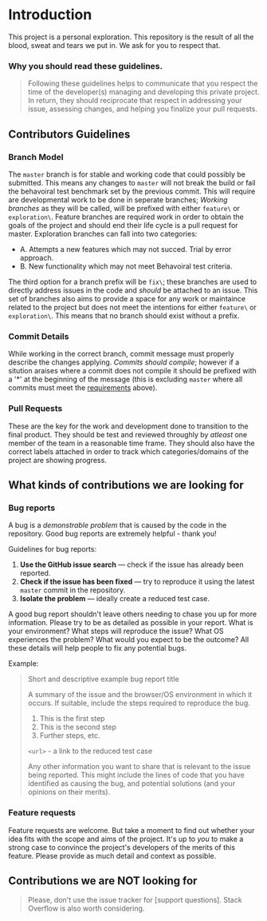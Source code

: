 # Introduction
This project is a personal exploration. This repository is the result of all the blood, sweat and tears we put in. We ask for you to respect that.

### Why you should read these guidelines.
>Following these guidelines helps to communicate that you respect the time of the developer(s) managing and developing this private project. In return, they should reciprocate that respect in addressing your issue, assessing changes, and helping you finalize your pull requests.

## Contributors Guidelines

### Branch Model
The `master` branch is for stable and working code that could possibly be submitted. This means any changes to `master` will not break the build or fail the behavoiral test benchmark set by the previous commit. This will require are developmental work to be done in seperate branches; *Working branches* as they will be called, will be prefixed with either `feature\` or `exploration\`. Feature branches are required work in order to obtain the goals of the project and should end their life cycle is a pull request for master. Exploration branches can fall into two categories:

- A. Attempts a new features which may not succed. Trial by error approach.
- B. New functionality which may not meet Behavoiral test criteria.

The third option for a branch prefix will be `fix\`; these branches are used to directly address issues in the code and *should* be attached to an issue. This set of branches also aims to provide a space for any work or maintaince related to the project but does not meet the intentions for either `feature\` or `exploration\`. This means that no branch should exist without a prefix.

### Commit Details
While working in the correct branch, commit message must properly describe the changes applying. *Commits should compile*; however if a sitution araises where a commit does not compile it should be prefixed with a '\*' at the beginning of the message (this is excluding `master` where all commits must meet the [requirements](#Branch-Model-and-Commit-Details) above).

### Pull Requests

These are the key for the work and development done to transition to the final product. They should be test and reviewed throughly by *atleast* one member of the team in a reasonable time frame. They should also have the correct labels attached in order to track which categories/domains of the project are showing progress.

## What kinds of contributions we are looking for

### Bug reports
A bug is a _demonstrable problem_ that is caused by the code in the repository.
Good bug reports are extremely helpful - thank you!

Guidelines for bug reports:
1. **Use the GitHub issue search** &mdash; check if the issue has already been
   reported.
2. **Check if the issue has been fixed** &mdash; try to reproduce it using the
   latest `master` commit in the repository.
3. **Isolate the problem** &mdash; ideally create a reduced test case.

A good bug report shouldn't leave others needing to chase you up for more
information. Please try to be as detailed as possible in your report. What is
your environment? What steps will reproduce the issue? What OS experiences the
problem? What would you expect to be the outcome? All these details will help
people to fix any potential bugs.

Example:

> Short and descriptive example bug report title
>
> A summary of the issue and the browser/OS environment in which it occurs. If
> suitable, include the steps required to reproduce the bug.
>
> 1. This is the first step
> 2. This is the second step
> 3. Further steps, etc.
>
> `<url>` - a link to the reduced test case
>
> Any other information you want to share that is relevant to the issue being
> reported. This might include the lines of code that you have identified as
> causing the bug, and potential solutions (and your opinions on their
> merits).

### Feature requests

Feature requests are welcome. But take a moment to find out whether your idea
fits with the scope and aims of the project. It's up to *you* to make a strong
case to convince the project's developers of the merits of this feature. Please
provide as much detail and context as possible.

## Contributions we are NOT looking for
> Please, don't use the issue tracker for [support questions]. Stack Overflow is also worth considering.
